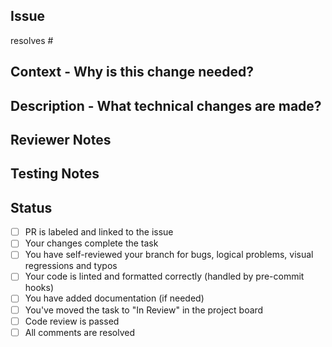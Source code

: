 <!--
  Make sure PR name is descriptive and clear.
  Use tags to communicate the target of this PR - backend, frontend, tests, workflows, etc.
 -->

## Issue

<!--  specify the issue this PR resolves -->

resolves #

## Context - Why is this change needed?

## Description - What technical changes are made?

## Reviewer Notes

<!-- Would any additional technical context be useful to your PR reviewer? What unexpected issues had to be worked around? -->

## Testing Notes

<!-- Additional information for testing this PR, description of the changes from the users' perspective, etc. -->

## Status

-   [ ] PR is labeled and linked to the issue
-   [ ] Your changes complete the task
-   [ ] You have self-reviewed your branch for bugs, logical problems, visual regressions and typos
-   [ ] Your code is linted and formatted correctly (handled by pre-commit hooks)
-   [ ] You have added documentation (if needed) <!-- PR is ready for review when all above are checked -->
-   [ ] You've moved the task to "In Review" in the project board
-   [ ] Code review is passed
-   [ ] All comments are resolved

<!-- When all items are checked, the PR is ready for merge -->
<!-- 🎉 Congrats! 🎉 -->
<!-- Remember to share your success in the daily sync! -->
